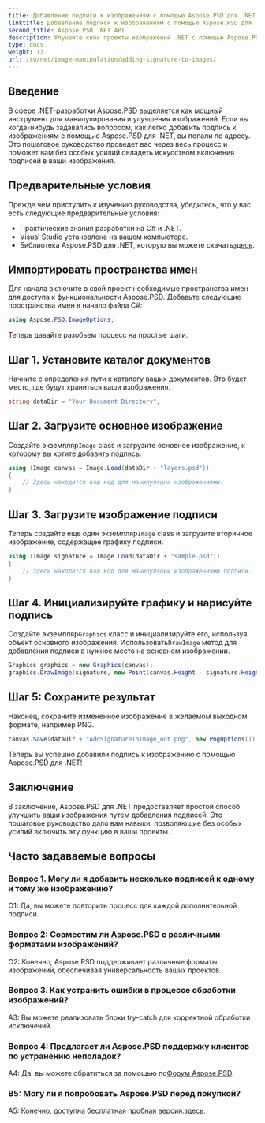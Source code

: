 ```yaml
---
title: Добавление подписи к изображениям с помощью Aspose.PSD для .NET
linktitle: Добавление подписи к изображениям с помощью Aspose.PSD для .NET
second_title: Aspose.PSD .NET API
description: Улучшите свои проекты изображений .NET с помощью Aspose.PSD. Узнайте, как легко добавлять подписи, используя наше пошаговое руководство.
type: docs
weight: 13
url: /ru/net/image-manipulation/adding-signature-to-images/
---
```

## Введение

В сфере .NET-разработки Aspose.PSD выделяется как мощный инструмент для манипулирования и улучшения изображений. Если вы когда-нибудь задавались вопросом, как легко добавить подпись к изображениям с помощью Aspose.PSD для .NET, вы попали по адресу. Это пошаговое руководство проведет вас через весь процесс и поможет вам без особых усилий овладеть искусством включения подписей в ваши изображения.

## Предварительные условия

Прежде чем приступить к изучению руководства, убедитесь, что у вас есть следующие предварительные условия:

- Практические знания разработки на C# и .NET.
- Visual Studio установлена на вашем компьютере.
-  Библиотека Aspose.PSD для .NET, которую вы можете скачать[здесь](https://releases.aspose.com/psd/net/).

## Импортировать пространства имен

Для начала включите в свой проект необходимые пространства имен для доступа к функциональности Aspose.PSD. Добавьте следующие пространства имен в начало файла C#:

```csharp
using Aspose.PSD.ImageOptions;
```

Теперь давайте разобьем процесс на простые шаги.

## Шаг 1. Установите каталог документов

Начните с определения пути к каталогу ваших документов. Это будет место, где будут храниться ваши изображения.

```csharp
string dataDir = "Your Document Directory";
```

## Шаг 2. Загрузите основное изображение

 Создайте экземпляр`Image` class и загрузите основное изображение, к которому вы хотите добавить подпись.

```csharp
using (Image canvas = Image.Load(dataDir + "layers.psd"))
{
    // Здесь находится ваш код для манипуляции изображениями.
}
```

## Шаг 3. Загрузите изображение подписи

 Теперь создайте еще один экземпляр`Image` class и загрузите вторичное изображение, содержащее графику подписи.

```csharp
using (Image signature = Image.Load(dataDir + "sample.psd"))
{
    // Здесь находится ваш код для манипуляции изображениями подписи.
}
```

## Шаг 4. Инициализируйте графику и нарисуйте подпись

 Создайте экземпляр`Graphics` класс и инициализируйте его, используя объект основного изображения. Использовать`DrawImage` метод для добавления подписи в нужное место на основном изображении.

```csharp
Graphics graphics = new Graphics(canvas);
graphics.DrawImage(signature, new Point(canvas.Height - signature.Height, canvas.Width - signature.Width));
```

## Шаг 5: Сохраните результат

Наконец, сохраните измененное изображение в желаемом выходном формате, например PNG.

```csharp
canvas.Save(dataDir + "AddSignatureToImage_out.png", new PngOptions());
```

Теперь вы успешно добавили подпись к изображению с помощью Aspose.PSD для .NET!

## Заключение

В заключение, Aspose.PSD для .NET предоставляет простой способ улучшить ваши изображения путем добавления подписей. Это пошаговое руководство дало вам навыки, позволяющие без особых усилий включить эту функцию в ваши проекты.

## Часто задаваемые вопросы

### Вопрос 1. Могу ли я добавить несколько подписей к одному и тому же изображению?

О1: Да, вы можете повторить процесс для каждой дополнительной подписи.

### Вопрос 2: Совместим ли Aspose.PSD с различными форматами изображений?

О2: Конечно, Aspose.PSD поддерживает различные форматы изображений, обеспечивая универсальность ваших проектов.

### Вопрос 3. Как устранить ошибки в процессе обработки изображений?

A3: Вы можете реализовать блоки try-catch для корректной обработки исключений.

### Вопрос 4: Предлагает ли Aspose.PSD поддержку клиентов по устранению неполадок?

 A4: Да, вы можете обратиться за помощью по[Форум Aspose.PSD](https://forum.aspose.com/c/psd/34).

### В5: Могу ли я попробовать Aspose.PSD перед покупкой?

 A5: Конечно, доступна бесплатная пробная версия.[здесь](https://releases.aspose.com/).